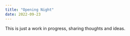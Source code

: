 ```yaml
---
title: "Opening Night"
date: 2022-09-23
---
```

This is just a work in progress, sharing thoughts and ideas.
